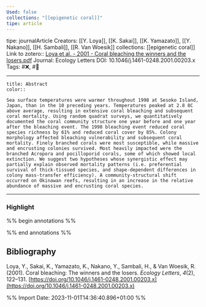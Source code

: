 ```yaml
---
Used: false
collections: "[[epigenetic coral]]"
tipe: article
---
```

tipe: journalArticle
Creators: [[Y. Loya]], [[K. Sakai]], [[K. Yamazato]], [[Y. Nakano]], [[H. Sambali]], [[R. Van Woesik]]
collections: [[epigenetic coral]]
Link to zotero:: [Loya et al. - 2001 - Coral bleaching the winners and the losers.pdf](zotero://select/library/items/CCIFHWFJ)
Journal: Ecology Letters
DOI: 10.1046/j.1461-0248.2001.00203.x
Tags: #❌, #📇

---
```ad-note
title: Abstract
color:: 

Sea surface temperatures were warmer throughout 1998 at Sesoko Island, Japan, than in the 10 preceding years. Temperatures peaked at 2.8 8C above average, resulting in extensive coral bleaching and subsequent coral mortality. Using random quadrat surveys, we quantitatively documented the coral community structure one year before and one year after the bleaching event. The 1998 bleaching event reduced coral species richness by 61% and reduced coral cover by 85%. Colony morphology affected bleaching vulnerability and subsequent coral mortality. Finely branched corals were most susceptible, while massive and encrusting colonies survived. Most heavily impacted were the branched Acropora and pocilloporid corals, some of which showed local extinction. We suggest two hypotheses whose synergistic effect may partially explain observed mortality patterns (i.e. preferential survival of thick-tissued species, and shape-dependent differences in colony mass-transfer efficiency). A community-structural shift occurred on Okinawan reefs, resulting in an increase in the relative abundance of massive and encrusting coral species.

```

---
### Highlight

%% begin annotations %%

%% end annotations %%

## Bibliography

Loya, Y., Sakai, K., Yamazato, K., Nakano, Y., Sambali, H., & Van Woesik, R. (2001). Coral bleaching: The winners and the losers. _Ecology Letters_, _4_(2), 122–131. [https://doi.org/10.1046/j.1461-0248.2001.00203.x](https://doi.org/10.1046/j.1461-0248.2001.00203.x)

%% Import Date: 2023-11-01T14:36:40.896+01:00 %%
